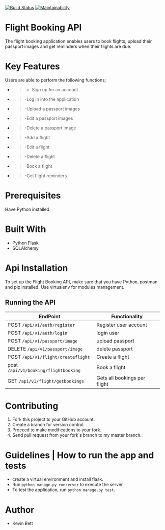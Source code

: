 [![Build Status](https://travis-ci.com/kevinbett/Flight-Booking-API.svg?branch=ft-add-passport-167105135)](https://travis-ci.com/kevinbett/Flight-Booking-API)
[![Maintainability](https://api.codeclimate.com/v1/badges/4c656883a42b03c6e3d1/maintainability)](https://codeclimate.com/github/kevinbett/Flight-Booking-API/maintainability)
# Flight Booking API

The flight booking application enables users to book flights, upload their passport images and get reminders when their flights are due.

# Key Features

Users are able to perform the following functions;

* > - Sign up for an account
* > -Log in into the application
* > -Upload a passport images
* > -Edit a passport images
* > -Delete a passport image
* > -Add a flight
* > -Edit a flight
* > -Delete a flight
* > -Book a flight
* > -Get flight reminders

# Prerequisites

Have Python installed

# Built With

* Python Flask
* SQLAlchemy

# Api Installation

To set up the Flight Booking API, make sure that you have Python, postman and pip installed.
Use virtualenv for modules management.
## Running the API
**EndPoint** | **Functionality**
--- | ---
POST `/api/v1/auth/register` | Register user account
POST `/api/v1/auth/login` | login user
POST `/api/v1/passport/image` | upload passport
DELETE `/api/v1/passport/image` | delete passport
POST  `/api/v1/flight/createflight` | Create a flight
post `/api/v1/booking/flightbooking` | Book a flight
GET  `/api/v1/flight/getbookings` | Gets all bookings per flight

# Contributing

1. Fork this project to your GitHub account.
2. Create a branch for version control.
3. Proceed to make modifications to your fork.
4. Send pull request from your fork's branch to my master branch.

# Guidelines | How to run the app and tests

- create a virtual environment and install flask.
- Run `python manage.py runserver` to execute the server
- To test the application, run `python manage.py test`.

# Author

* Kevin Bett
